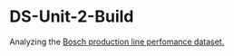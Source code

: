 # DS-Unit-2-Build
Analyzing the [Bosch production line perfomance dataset.](https://www.kaggle.com/c/bosch-production-line-performance/overview)
